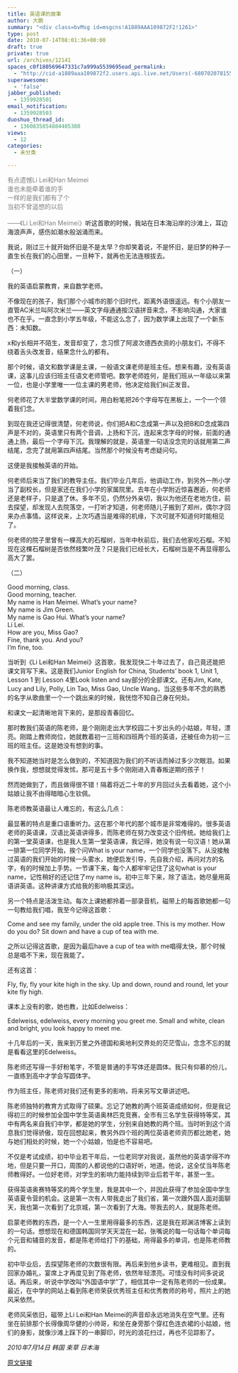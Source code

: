```yaml
---
title: 英语课的故事
author: 大鹏
summary: "<div class=bvMsg id=msgcns!A1889AAA109872F2!1261>"
type: post
date: 2010-07-14T08:01:36+00:00
draft: true
private: true
url: /archives/12141
spaces_c0f180569647331c7a999a5539695ead_permalink:
  - "http://cid-a1889aaa109872f2.users.api.live.net/Users(-6807020781556960526)/Blogs('A1889AAA109872F2!102')/Entries('A1889AAA109872F2!1261')?authkey=7T08dKQfQ0s%24"
superawesome:
  - 'false'
jabber_published:
  - 1359928501
email_notification:
  - 1359928503
duoshuo_thread_id:
  - 1360835854884405380
views:
  - 12
categories:
  - 未分类

---
```

<div class="bvMsg" id="msgcns!A1889AAA109872F2!1261">
  <span style="color: #7f7f7f;">有点遗憾Li Lei和Han Meimei</span><br style="color: #7f7f7f;" /><span style="color: #7f7f7f;">谁也未能牵着谁的手</span><br style="color: #7f7f7f;" /><span style="color: #7f7f7f;">一样的是我们都有了个</span><br style="color: #7f7f7f;" /><span style="color: #7f7f7f;">当初不曾遥想的以后</span><br style="color: #7f7f7f;" /><br style="color: #7f7f7f;" /><span style="color: #7f7f7f;">——《Li Lei和Han Meimei》</span>听这首歌的时候，我站在日本海沿岸的沙滩上，耳边海浪声声，感伤如潮水般汹涌而来。</p> 
  
  <p>
    我说，刚过三十就开始怀旧是不是太早？你却笑着说，不是怀旧，是旧梦的种子一直生长在我们的心田里，一旦种下，就再也无法连根拔去。
  </p>
  
  <p>
    （一）
  </p>
  
  <p>
    我的英语启蒙教育，来自数学老师。
  </p>
  
  <p>
    不像现在的孩子，我们那个小城市的那个旧时代，距离外语很遥远。有个小朋友一直管AC米兰叫阿次米兰——英文字母通通按汉语拼音来念，不影响沟通，大家谁也不在乎。一直念到小学五年级，不能这么念了，因为数学课上出现了一个新东西：未知数。
  </p>
  
  <p>
    x和y长相并不陌生，发音却变了，念习惯了阿波次德西衣资的小朋友们，不得不绕着舌头改发音，结果念什么的都有。
  </p>
  
  <p>
    那个时候，语文和数学课是主课，一般语文课老师是班主任。想来有趣，没有英语课，这事儿应该归班主任语文老师管吧。数学老师姓何，是我们班从一年级以来第一位，也是小学里唯一一位主课的男老师，他决定给我们纠正发音。
  </p>
  
  <p>
    何老师花了大半堂数学课的时间，用白粉笔把26个字母写在黑板上，一个一个领着我们念。
  </p>
  
  <p>
    到现在我还记得很清楚，何老师说，你们把A和C念成第一声以及把B和D念成第四声是不对的，英语里只有两个音调，上扬和下沉，连起来念字母的时候，前面的通通上扬，最后一个字母下沉。我理解的就是，英语里一句话没念完的话就用第二声结尾，念完了就用第四声结尾。当然那个时候没有考虑疑问句。
  </p>
  
  <p>
    这便是我接触英语的开始。
  </p>
  
  <p>
    何老师后来当了我们的教导主任。我们毕业几年后，他调动工作，到另外一所小学当了副校长，但是家还在我们小学的家属院里。去年在小学附近惊喜邂逅，何老师还是老样子，只是退了休。多年不见，仍然分外亲切，我以为他还在老地方住，前去探望，却发现人去院落空，一打听才知道，何老师随儿子搬到了郑州，偶尔才回来办点事情。这样说来，上次巧遇当是难得的机缘，下次可就不知道何时能相见了。
  </p>
  
  <p>
    何老师的院子里曾有一棵高大的石榴树，当年中秋前后，我们去他家吃石榴。不知现在这棵石榴树是否依然枝繁叶茂？只是我们已经长大，石榴树当是不再显得那么高大了罢。
  </p>
  
  <p>
    （二）
  </p>
  
  <p>
    Good morning, class.<br /> Good morning, teacher.<br /> My name is Han Meimei. What&#8217;s your name?<br /> My name is Jim Green.<br /> My name is Gao Hui. What&#8217;s your name?<br /> Li Lei.<br /> How are you, Miss Gao?<br /> Fine, thank you. And you?<br /> I&#8217;m fine, too.
  </p>
  
  <p>
    当听到《Li Lei和Han Meimei》这首歌，我发现快二十年过去了，自己竟还能把课文背写下来。这是我们Junior English for China, Students&#8217; book 1, Unit 1, Lesson 1 到 Lesson 4里Look listen and say部分的全部课文。还有Jim, Kate, Lucy and Lily, Polly, Lin Tao, Miss Gao, Uncle Wang，当这些多年不念的熟悉的名字从歌曲里一个一个跳出来的时候，我恍惚不知自己身在何处。
  </p>
  
  <p>
    和课文一起清晰地背下来的，是那段青春回忆。
  </p>
  
  <p>
    那时教我们英语的陈老师，是个刚刚走出大学校园二十岁出头的小姑娘，年轻，漂亮。刚踏上教师岗位，她就教着初一三班和四班两个班的英语，还被任命为初一三班的班主任。这是她没有想到的事。
  </p>
  
  <p>
    我不知道她当时是怎么做到的，不知道因为我们的不听话而掉过多少次眼泪。如果换作我，想想就觉得发怵，那可是五十多个刚刚进入青春叛逆期的孩子！
  </p>
  
  <p>
    然而她做到了，而且做得很不错！隔着将近二十年的岁月回过头去看着她，这个小姑娘让我不由得暗暗心生钦佩。
  </p>
  
  <p>
    陈老师教英语最让人难忘的，有这么几点：
  </p>
  
  <p>
    最显著的特点是重口语重听力。这在那个年代的那个城市是非常难得的。很多英语老师的英语课，汉语比英语讲得多，而陈老师在努力改变这个旧传统。她给我们上的第一堂英语课，也是我人生第一堂英语课，我记得，她没有说一句汉语！她从第一排第一位同学开始，挨个问What is your name，一个同学也没落下。从没接触过英语的我们开始的时候一头雾水，她便启发引导，先自我介绍，再问对方的名字，有的时候加上手势。一节课下来，每个人都牢牢记住了这句what is your name，记性稍好的还记住了my name is。初中三年下来，除了语法，她尽量用英语讲英语。这种讲课方式给我的影响极其深远。
  </p>
  
  <p>
    另一个特点是活泼生动。每次上课她都拎着一部录音机，磁带上的每首歌她都一句一句教给我们唱，我至今记得这首歌：
  </p>
  
  <p>
    Come and see my family, under the old apple tree. This is my mother. How do you do? Sit down and have a cup of tea with me.
  </p>
  
  <p>
    之所以记得这首歌，是因为最后have a cup of tea with me唱得太快，那个时候总是唱不下来，现在我能了。
  </p>
  
  <p>
    还有这首：
  </p>
  
  <p>
    Fly, fly, fly your kite high in the sky. Up and down, round and round, let your kite fly high.
  </p>
  
  <p>
    课本上没有的歌，她也教，比如Edelweiss：
  </p>
  
  <p>
    Edelweiss, edelweiss, every morning you greet me. Small and white, clean and bright, you look happy to meet me.
  </p>
  
  <p>
    十几年后的一天，我来到万里之外德国和奥地利交界处的茫茫雪山，念念不忘的就是看看这里的Edelweiss。
  </p>
  
  <p>
    陈老师还写得一手好粉笔字，不管是普通的手写体还是圆体。我只有仰慕的份儿，一直练到高中才学会写圆体字。
  </p>
  
  <p>
    作为班主任，陈老师对我们还有更多的影响，将来另写文章讲述吧。
  </p>
  
  <p>
    陈老师独特的教育方式取得了硕果。忘记了她教的两个班英语成绩如何，但是我记得初三的时候参加全国中学生英语奥林匹克竞赛，全市有三名学生获得特等奖，其中有两名来自我们中学，都是她的学生，分别来自她教的两个班。当时听到这个消息我们觉得骄傲，现在回想起来，教另外四个班的两位英语老师资历都比她老，她与她们相处的时候，她一个小姑娘，怕是也不容易吧。
  </p>
  
  <p>
    不仅是考试成绩，初中毕业若干年后，一位老同学对我说，虽然他的英语学得不咋地，但是只要一开口，周围的人都说他的口语好听，地道。他说，这全仗当年陈老师教得好。一位好老师，对学生的影响力能持续到毕业后若干年，甚至一生。
  </p>
  
  <p>
    获得英语奥赛特等奖的两个学生里，我是其中一个，并因此获得了参加全国中学生英语夏令营的机会。这是第一次有人带我走出了我们省，第一次跟外国人面对面聊天，我也第一次看到了北京城，第一次看到了大海。带我去的人，就是陈老师。
  </p>
  
  <p>
    启蒙老师教的东西，是一个人一生里用得最多的东西，这是我在郑渊洁博客上读到的一句话。想想现在和德国韩国同学天天混在一起，张嘴说的每一句话每个单词每个元音和辅音的发音，都是陈老师给打下的基础，用得最多的单词，也是陈老师教的。
  </p>
  
  <p>
    初中毕业后，去探望陈老师的次数很有限。再后来到他乡读书，更难相见。直到我回家办婚礼，宴席上才再度见到了陈老师，依然年轻漂亮。可惜没有时间多说说话。再后来，听说中学改叫“外国语中学”了，相信其中一定有陈老师的一份成果。最近，在中学的网站上看到陈老师荣获优秀班主任和优秀教师的称号，照片上的她风采依然。
  </p>
  
  <p>
    老师风采依旧，磁带上Li Lei和Han Meimei的声音却永远地消失在空气里。还有坐在前排那个长得像周华健的小帅哥，和坐在身旁那个穿红色连衣裙的小姑娘，他们的身影，就像沙滩上踩下的一串脚印，时光的浪花扫过，再也不见踪影了。
  </p>
  
  <p>
    <span style="font-style: italic;">2010年7月14日 韩国 束草 日本海</span><br /> <span><a href="http://pengzhaoblog.files.wordpress.com/2010/07/sea.jpg?w=300" rel="WLPP;url=http://pengzhaoblog.files.wordpress.com/2010/07/sea.jpg?w=300"><img alt="" src="http://pengzhaoblog.files.wordpress.com/2010/07/sea.jpg?w=300" /></a></span>
  </p>
</div>

[原文链接](http://dapengde.com/archives/12141)

